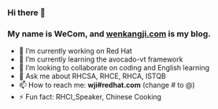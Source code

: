 ### Hi there 👋
### My name is WeCom, and [wenkangji.com](https://www.wenkangji.com) is my blog.

- 🔭 I’m currently working on Red Hat
- 🌱 I’m currently learning the avocado-vt framework
- 👯 I’m looking to collaborate on coding and English learning
- 💬 Ask me about RHCSA, RHCE, RHCA, ISTQB
- 📫 How to reach me: **wji#redhat.com** (change \# to @)
- ⚡ Fun fact: RHCI_Speaker, Chinese Cooking
